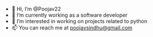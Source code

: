 - 👋 Hi, I’m @Poojav22
- 🌱 I’m currently working as a software developer
- 👀 I’m interested in working on projects related to python
- 📫 You can reach me at poojavsindhu@gmail.com

<!---
Poojav22/Poojav22 is a ✨ special ✨ repository because its `README.md` (this file) appears on your GitHub profile.
You can click the Preview link to take a look at your changes.
--->
